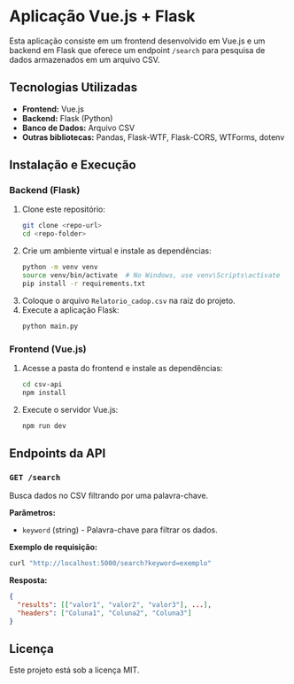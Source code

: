 # Aplicação Vue.js + Flask

Esta aplicação consiste em um frontend desenvolvido em Vue.js e um backend em Flask que oferece um endpoint `/search` para pesquisa de dados armazenados em um arquivo CSV.

## Tecnologias Utilizadas

- **Frontend:** Vue.js
- **Backend:** Flask (Python)
- **Banco de Dados:** Arquivo CSV
- **Outras bibliotecas:** Pandas, Flask-WTF, Flask-CORS, WTForms, dotenv

## Instalação e Execução

### Backend (Flask)
1. Clone este repositório:
   ```sh
   git clone <repo-url>
   cd <repo-folder>
   ```
2. Crie um ambiente virtual e instale as dependências:
   ```sh
   python -m venv venv
   source venv/bin/activate  # No Windows, use venv\Scripts\activate
   pip install -r requirements.txt
   ```
3. Coloque o arquivo `Relatorio_cadop.csv` na raiz do projeto.
4. Execute a aplicação Flask:
   ```sh
   python main.py
   ```

### Frontend (Vue.js)
1. Acesse a pasta do frontend e instale as dependências:
   ```sh
   cd csv-api
   npm install
   ```
2. Execute o servidor Vue.js:
   ```sh
   npm run dev
   ```

## Endpoints da API

### `GET /search`
Busca dados no CSV filtrando por uma palavra-chave.

**Parâmetros:**
- `keyword` (string) - Palavra-chave para filtrar os dados.

**Exemplo de requisição:**
```sh
curl "http://localhost:5000/search?keyword=exemplo"
```

**Resposta:**
```json
{
  "results": [["valor1", "valor2", "valor3"], ...],
  "headers": ["Coluna1", "Coluna2", "Coluna3"]
}
```

## Licença
Este projeto está sob a licença MIT.

